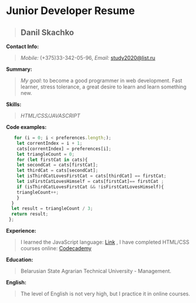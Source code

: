 # Junior Developer Resume
> ## Danil Skachko

**Contact Info:** 
> *Mobile:* (+375)33-342-05-96, *Email:* study2020@list.ru

**Summary:** 
> *My goal*: to become a good programmer in web development. Fast learner, stress tolerance, a great desire to learn and learn something new.      

**Skills:** 
> *HTML/CSS/JAVASCRIPT*

**Code examples:**
```javascript
   for (i = 0; i < preferences.length;);
    let correntIndex = i + 1;
    cats[correntIndex] = preferences[i];
    let triangleCount = 0;
    for (let firstCat in cats){
    let secondCat = cats[firstCat];
    let thirdCat = cats[secondCat];
    let isThirdCatLovesFirstCat = cats[thirdCat] == firstCat;
    let isFirstCatLovesHimself = cats[firstCat]== firstCat ;
    if (isThirdCatLovesFirstCat && !isFirstCatLovesHimself){
    triangleCount++;
    }
  }
  let result = triangleCount / 3;
  return result;
 };
 ```

**Experience:**
> I learned the JavaScript language: [Link](http://learn.javascript.ru/) , I have completed HTML/CSS courses online: [Codecademy](https://www.codecademy.com/)

**Education:**
> Belarusian State Agrarian
Technical University - Management.

**English:**
> The level of English is not very high, but I practice it in online courses.

